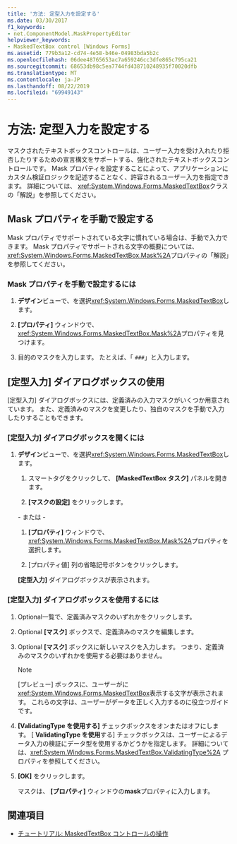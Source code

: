 ```yaml
---
title: '方法: 定型入力を設定する'
ms.date: 03/30/2017
f1_keywords:
- net.ComponentModel.MaskPropertyEditor
helpviewer_keywords:
- MaskedTextBox control [Windows Forms]
ms.assetid: 779b3a12-cd74-4e58-b46e-04983bda5b2c
ms.openlocfilehash: 06dee48765653ac7a659246cc3dfe865c795ca21
ms.sourcegitcommit: 68653db98c5ea7744fd438710248935f70020dfb
ms.translationtype: MT
ms.contentlocale: ja-JP
ms.lasthandoff: 08/22/2019
ms.locfileid: "69949143"
---
```

# <a name="how-to-set-the-input-mask"></a>方法: 定型入力を設定する
マスクされたテキストボックスコントロールは、ユーザー入力を受け入れたり拒否したりするための宣言構文をサポートする、強化されたテキストボックスコントロールです。 Mask プロパティを設定することによって、アプリケーションにカスタム検証ロジックを記述することなく、許容されるユーザー入力を指定できます。 詳細については、 <xref:System.Windows.Forms.MaskedTextBox>クラスの「解説」を参照してください。  
  
## <a name="setting-the-mask-property-manually"></a>Mask プロパティを手動で設定する  
 Mask プロパティでサポートされている文字に慣れている場合は、手動で入力できます。 Mask プロパティでサポートされる文字の概要については、 <xref:System.Windows.Forms.MaskedTextBox.Mask%2A>プロパティの「解説」を参照してください。  
  
### <a name="to-set-the-mask-property-manually"></a>Mask プロパティを手動で設定するには  
  
1. **デザイン**ビューで、を選択<xref:System.Windows.Forms.MaskedTextBox>します。  
  
2. **[プロパティ]** ウィンドウで、 <xref:System.Windows.Forms.MaskedTextBox.Mask%2A>プロパティを見つけます。  
  
3. 目的のマスクを入力します。 たとえば、「 `###`」と入力します。  
  
## <a name="using-the-input-mask-dialog-box"></a>[定型入力] ダイアログボックスの使用  
 [定型入力] ダイアログボックスには、定義済みの入力マスクがいくつか用意されています。 また、定義済みのマスクを変更したり、独自のマスクを手動で入力したりすることもできます。  
  
### <a name="to-open-the-input-mask-dialog-box"></a>[定型入力] ダイアログボックスを開くには  
  
1. **デザイン**ビューで、を選択<xref:System.Windows.Forms.MaskedTextBox>します。  
  
    1. スマートタグをクリックして、 **[MaskedTextBox タスク]** パネルを開きます。  
  
    2. **[マスクの設定]** をクリックします。  
  
     \- または -  
  
    1. **[プロパティ]** ウィンドウで、 <xref:System.Windows.Forms.MaskedTextBox.Mask%2A>プロパティを選択します。  
  
    2. [プロパティ値] 列の省略記号ボタンをクリックします。  
  
     **[定型入力]** ダイアログボックスが表示されます。  
  
### <a name="to-use-the-input-mask-dialog-box"></a>[定型入力] ダイアログボックスを使用するには  
  
1. Optional一覧で、定義済みマスクのいずれかをクリックします。  
  
2. Optional **[マスク]** ボックスで、定義済みのマスクを編集します。  
  
3. Optional **[マスク]** ボックスに新しいマスクを入力します。 つまり、定義済みのマスクのいずれかを使用する必要はありません。  
  
    > [!NOTE]
    > [プレビュー] ボックスに、ユーザーがに<xref:System.Windows.Forms.MaskedTextBox>表示する文字が表示されます。 これらの文字は、ユーザーがデータを正しく入力するのに役立つガイドです。  
  
4. **[ValidatingType を使用する]** チェックボックスをオンまたはオフにします。 [ **ValidatingType を使用**する] チェックボックスは、ユーザーによるデータ入力の検証にデータ型を使用するかどうかを指定します。 詳細については、<xref:System.Windows.Forms.MaskedTextBox.ValidatingType%2A> プロパティを参照してください。  
  
5. **[OK]** をクリックします。  
  
     マスクは、 **[プロパティ]** ウィンドウの**mask**プロパティに入力します。  
  
## <a name="see-also"></a>関連項目

- [チュートリアル: MaskedTextBox コントロールの操作](walkthrough-working-with-the-maskedtextbox-control.md)
